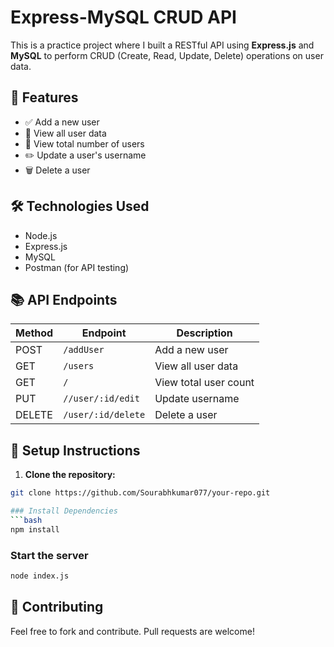# Express-MySQL CRUD API

This is a practice project where I built a RESTful API using **Express.js** and **MySQL** to perform CRUD (Create, Read, Update, Delete) operations on user data.

## 🚀 Features
- ✅ Add a new user  
- 📄 View all user data  
- 🔢 View total number of users  
- ✏️ Update a user's username  
- 🗑️ Delete a user  

## 🛠️ Technologies Used
- Node.js
- Express.js
- MySQL
- Postman (for API testing)

## 📚 API Endpoints
| Method | Endpoint         | Description            |
|--------|-----------------|------------------------|
| POST   | `/addUser`      | Add a new user         |
| GET    | `/users`         | View all user data     |
| GET    | `/`              | View total user count  |
| PUT    | `//user/:id/edit`   | Update username        |
| DELETE | `/user/:id/delete`   | Delete a user          |

## 📄 Setup Instructions
1. **Clone the repository:**
```bash
git clone https://github.com/Sourabhkumar077/your-repo.git

### Install Dependencies
```bash
npm install
```

### Start the server
```bash
node index.js
```
## 🤝 Contributing
Feel free to fork and contribute. Pull requests are welcome!
